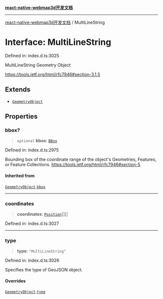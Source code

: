 [**react-native-webmap3d开发文档**](../README.md)

***

[react-native-webmap3d开发文档](../globals.md) / MultiLineString

# Interface: MultiLineString

Defined in: index.d.ts:3025

MultiLineString Geometry Object

https://tools.ietf.org/html/rfc7946#section-3.1.5

## Extends

- [`GeometryObject`](GeometryObject.md)

## Properties

### bbox?

> `optional` **bbox**: [`BBox`](../type-aliases/BBox.md)

Defined in: index.d.ts:2975

Bounding box of the coordinate range of the object's Geometries, Features, or Feature Collections.
https://tools.ietf.org/html/rfc7946#section-5

#### Inherited from

[`GeometryObject`](GeometryObject.md).[`bbox`](GeometryObject.md#bbox)

***

### coordinates

> **coordinates**: [`Position`](../type-aliases/Position.md)[][]

Defined in: index.d.ts:3027

***

### type

> **type**: `"MultiLineString"`

Defined in: index.d.ts:3026

Specifies the type of GeoJSON object.

#### Overrides

[`GeometryObject`](GeometryObject.md).[`type`](GeometryObject.md#type)
